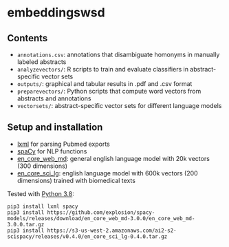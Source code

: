 
embeddingswsd
=============

## Contents
 * `annotations.csv`: annotations that disambiguate homonyms in manually labeled abstracts
 * `analyzevectors/`: R scripts to train and evaluate classifiers in abstract-specific vector sets
 * `outputs/`: graphical and tabular results in .pdf and .csv format
 * `preparevectors/`: Python scripts that compute word vectors from abstracts and annotations
 * `vectorsets/`: abstract-specific vector sets for different language models

## Setup and installation
 * [lxml](https://lxml.de/) for parsing Pubmed exports
 * [spaCy](https://spacy.io) for NLP functions
 * [en_core_web_md](https://github.com/explosion/spacy-models/releases/tag/en_core_web_md-3.0.0): general english language model with 20k vectors (300 dimensions)
 * [en_core_sci_lg](https://allenai.github.io/scispacy/): english language model with 600k vectors (200 dimensions) trained with biomedical texts

Tested with [Python 3.8](https://python.org/): 
```
pip3 install lxml spacy
pip3 install https://github.com/explosion/spacy-models/releases/download/en_core_web_md-3.0.0/en_core_web_md-3.0.0.tar.gz
pip3 install https://s3-us-west-2.amazonaws.com/ai2-s2-scispacy/releases/v0.4.0/en_core_sci_lg-0.4.0.tar.gz
```

